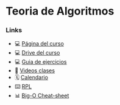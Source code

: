 # Teoria de Algoritmos

### Links

- 💻 [Página del curso](https://algoritmos-rw.github.io/tda_bg/material/guias/)
- 💻 [Drive del curso](https://drive.google.com/drive/folders/1DtGSvPMobzgZwtzuqvWLu8Ed-K-f9Q52?usp=sharing)
- 💻 [Guia de ejercicios](https://docs.google.com/document/d/1NKvKERKkDekM-mFw5rC3GuKwmRmRBtNHKSiDBauYnuw/edit#heading=h.nrnw03t7conb)
- 🎥 [Videos clases](https://www.youtube.com/@algoritmos-fiuba-buchwald)
- 🗓️ [Calendario](https://docs.google.com/spreadsheets/d/e/2PACX-1vTQgHiKbDNG_OC_FWNKvnW7YmzN7aTMIjKSMSm5FTfKbjGYG3ELhAtdw9a-yPckcsGuuHEfNXElfh1k/pubhtml?gid=20302500&single=true)
- ⌨️ [RPL](http://myrpl.ar/)
- 📊 [Big-O Cheat-sheet](https://preview.redd.it/voghw477i8y41.png?width=1080&crop=smart&auto=webp&s=7b0f419393bae37efd4aeade35cba92d15d9f22d)

